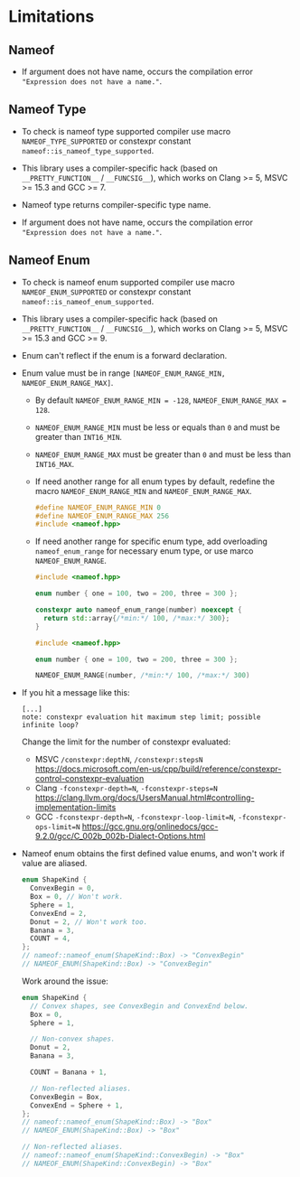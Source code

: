 # Limitations

## Nameof

* If argument does not have name, occurs the compilation error `"Expression does not have a name."`.

## Nameof Type

* To check is nameof type supported compiler use macro `NAMEOF_TYPE_SUPPORTED` or constexpr constant `nameof::is_nameof_type_supported`.

* This library uses a compiler-specific hack (based on `__PRETTY_FUNCTION__` / `__FUNCSIG__`), which works on Clang >= 5, MSVC >= 15.3 and GCC >= 7.

* Nameof type returns compiler-specific type name.

* If argument does not have name, occurs the compilation error `"Expression does not have a name."`.

## Nameof Enum

* To check is nameof enum supported compiler use macro `NAMEOF_ENUM_SUPPORTED` or constexpr constant `nameof::is_nameof_enum_supported`.

* This library uses a compiler-specific hack (based on `__PRETTY_FUNCTION__` / `__FUNCSIG__`), which works on Clang >= 5, MSVC >= 15.3 and GCC >= 9.

* Enum can't reflect if the enum is a forward declaration.

* Enum value must be in range `[NAMEOF_ENUM_RANGE_MIN, NAMEOF_ENUM_RANGE_MAX]`.

  * By default `NAMEOF_ENUM_RANGE_MIN = -128`, `NAMEOF_ENUM_RANGE_MAX = 128`.

  * `NAMEOF_ENUM_RANGE_MIN` must be less or equals than `0` and must be greater than `INT16_MIN`.

  * `NAMEOF_ENUM_RANGE_MAX` must be greater than `0` and must be less than `INT16_MAX`.

  * If need another range for all enum types by default, redefine the macro `NAMEOF_ENUM_RANGE_MIN` and `NAMEOF_ENUM_RANGE_MAX`.

    ```cpp
    #define NAMEOF_ENUM_RANGE_MIN 0
    #define NAMEOF_ENUM_RANGE_MAX 256
    #include <nameof.hpp>
    ```

  * If need another range for specific enum type, add overloading `nameof_enum_range` for necessary enum type, or use marco `NAMEOF_ENUM_RANGE`.

    ```cpp
    #include <nameof.hpp>

    enum number { one = 100, two = 200, three = 300 };

    constexpr auto nameof_enum_range(number) noexcept {
      return std::array{/*min:*/ 100, /*max:*/ 300};
    }
    ```

    ```cpp
    #include <nameof.hpp>

    enum number { one = 100, two = 200, three = 300 };

    NAMEOF_ENUM_RANGE(number, /*min:*/ 100, /*max:*/ 300)
    ```

* If you hit a message like this:

  ```text
  [...]
  note: constexpr evaluation hit maximum step limit; possible infinite loop?
  ```

  Change the limit for the number of constexpr evaluated:
  * MSVC `/constexpr:depthN`, `/constexpr:stepsN` <https://docs.microsoft.com/en-us/cpp/build/reference/constexpr-control-constexpr-evaluation>
  * Clang `-fconstexpr-depth=N`, `-fconstexpr-steps=N` <https://clang.llvm.org/docs/UsersManual.html#controlling-implementation-limits>
  * GCC `-fconstexpr-depth=N`, `-fconstexpr-loop-limit=N`, `-fconstexpr-ops-limit=N` <https://gcc.gnu.org/onlinedocs/gcc-9.2.0/gcc/C_002b_002b-Dialect-Options.html>

* Nameof enum obtains the first defined value enums, and won't work if value are aliased.

  ```cpp
  enum ShapeKind {
    ConvexBegin = 0,
    Box = 0, // Won't work.
    Sphere = 1,
    ConvexEnd = 2,
    Donut = 2, // Won't work too.
    Banana = 3,
    COUNT = 4,
  };
  // nameof::nameof_enum(ShapeKind::Box) -> "ConvexBegin"
  // NAMEOF_ENUM(ShapeKind::Box) -> "ConvexBegin"
  ```

  Work around the issue:

  ```cpp
  enum ShapeKind {
    // Convex shapes, see ConvexBegin and ConvexEnd below.
    Box = 0,
    Sphere = 1,

    // Non-convex shapes.
    Donut = 2,
    Banana = 3,

    COUNT = Banana + 1,

    // Non-reflected aliases.
    ConvexBegin = Box,
    ConvexEnd = Sphere + 1,
  };
  // nameof::nameof_enum(ShapeKind::Box) -> "Box"
  // NAMEOF_ENUM(ShapeKind::Box) -> "Box"

  // Non-reflected aliases.
  // nameof::nameof_enum(ShapeKind::ConvexBegin) -> "Box"
  // NAMEOF_ENUM(ShapeKind::ConvexBegin) -> "Box"
  ```
